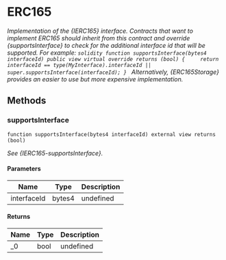 # ERC165

_Implementation of the \{IERC165\} interface. Contracts that want to implement ERC165 should inherit from this contract and override \{supportsInterface\} to check for the additional interface id that will be supported. For example: `solidity function supportsInterface(bytes4 interfaceId) public view virtual override returns (bool) {     return interfaceId == type(MyInterface).interfaceId || super.supportsInterface(interfaceId); } ` Alternatively, \{ERC165Storage\} provides an easier to use but more expensive implementation._

## Methods

### supportsInterface

```solidity
function supportsInterface(bytes4 interfaceId) external view returns (bool)
```

_See \{IERC165-supportsInterface\}._

#### Parameters

| Name        | Type   | Description |
| ----------- | ------ | ----------- |
| interfaceId | bytes4 | undefined   |

#### Returns

| Name | Type | Description |
| ---- | ---- | ----------- |
| \_0  | bool | undefined   |
